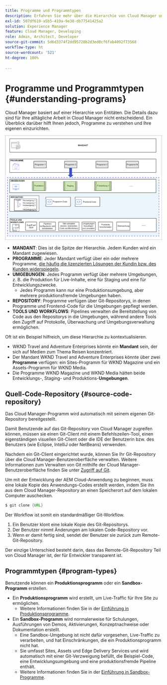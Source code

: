 ```yaml
---
title: Programme und Programmtypen
description: Erfahren Sie mehr über die Hierarchie von Cloud Manager und darüber, wie die verschiedenen Arten von Programmen in die Struktur passen und wie sie sich unterscheiden.
exl-id: 507df619-a5b5-419a-9e38-db77541425a2
solution: Experience Manager
feature: Cloud Manager, Developing
role: Admin, Architect, Developer
source-git-commit: 5d6d3374f2dd95728b2d3ed0cf6fab4092f73568
workflow-type: ht
source-wordcount: '521'
ht-degree: 100%

---
```



# Programme und Programmtypen {#understanding-programs}

Cloud Manager basiert auf einer Hierarchie von Entitäten. Die Details dazu sind für Ihre alltägliche Arbeit in Cloud Manager nicht entscheidend. Ein Überblick darüber hilft Ihnen jedoch, Programme zu verstehen und Ihre eigenen einzurichten.

![Cloud Manager-Hierarchie](assets/program-types1.png)

* **MANDANT**: Dies ist die Spitze der Hierarchie. Jedem Kunden wird ein Mandant zugewiesen.
* **PROGRAMME**: Jeder Mandant verfügt über ein oder mehrere Programme, [die häufig die lizenzierten Lösungen der Kundin bzw. des Kunden widerspiegeln](introduction-production-programs.md).
* **UMGEBUNGEN**: Jedes Programm verfügt über mehrere Umgebungen, z. B. die Produktion für Live-Inhalte, eine für Staging und eine für Entwicklungszwecke.
   * Jedes Programm kann nur eine Produktionsumgebung, aber mehrere produktionsfremde Umgebungen haben.
* **REPOSITORY**: Programme verfügen über Git-Repositorys, in denen Programme und Frontend-Code für die Umgebungen gepflegt werden.
* **TOOLS UND WORKFLOWS**: Pipelines verwalten die Bereitstellung von Code aus den Repositorys in die Umgebungen, während andere Tools den Zugriff auf Protokolle, Überwachung und Umgebungsverwaltung ermöglichen.

Oft ist ein Beispiel hilfreich, um diese Hierarchie zu kontextualisieren.

* WKND Travel and Adventure Enterprises könnte ein **Mandant** sein, der sich auf Medien zum Thema Reisen konzentriert.
* Der Mandant WKND Travel and Adventure Enterprises könnte über zwei **Programme** verfügen: ein Sites-Programm für WKND Magazine und ein Assets-Programm für WKND Media.
* Die Programme WKND Magazine und WKND Media hätten beide Entwicklungs-, Staging- und Produktions-**Umgebungen**.

## Quell-Code-Repository {#source-code-repository}

Das Cloud Manager-Programm wird automatisch mit seinem eigenen Git-Repository bereitgestellt.

Damit Benutzende auf das Git-Repository von Cloud Manager zugreifen können, müssen sie einen Git-Client mit einem Befehlszeilen-Tool, einen eigenständigen visuellen Git-Client oder die IDE der Benutzerin bzw. des Benutzers (wie Eclipse, IntelliJ oder NetBeans) verwenden.

Nachdem ein Git-Client eingerichtet wurde, können Sie Ihr Git-Repository über die Cloud Manager-Benutzeroberfläche verwalten. Weitere Informationen zum Verwalten von Git mithilfe der Cloud Manager-Benutzeroberfläche finden Sie unter [Zugriff auf Git](/help/implementing/cloud-manager/managing-code/accessing-repos.md).

Um mit der Entwicklung der AEM Cloud-Anwendung zu beginnen, muss eine lokale Kopie des Anwendungs-Codes erstellt werden, indem Sie ihn aus dem Cloud Manager-Repository an einen Speicherort auf dem lokalen Computer auschecken.

```java
$ git clone {URL}
```

Der Workflow ist somit ein standardmäßiger Git-Workflow.

1. Ein Benutzer klont eine lokale Kopie des Git-Repositorys.
1. Der Benutzer nimmt Änderungen am lokalen Code-Repository vor.
1. Wenn er damit fertig sind, sendet der Benutzer sie zurück zum Remote-Git-Repository.

Der einzige Unterschied besteht darin, dass das Remote-Git-Repository Teil von Cloud Manager ist, der für Entwickler transparent ist.

## Programmtypen {#program-types}

Benutzende können ein **Produktionsprogramm** oder ein **Sandbox-Programm** erstellen.

* Ein **Produktionsprogramm** wird erstellt, um Live-Traffic für Ihre Site zu ermöglichen.
   * Weitere Informationen finden Sie in der [Einführung in Produktionsprogramme](/help/implementing/cloud-manager/getting-access-to-aem-in-cloud/introduction-production-programs.md).
* Ein **Sandbox-Programm** wird normalerweise für Schulungen, Ausführungen von Demos, Aktivierungen, Konzeptnachweise oder Dokumentation erstellt.
   * Eine Sandbox-Umgebung ist nicht dafür vorgesehen, Live-Traffic zu verarbeiten, und hat Einschränkungen, die ein Produktionsprogramm nicht hat.
   * Sie umfasst Sites, Assets und Edge Delivery Services und wird automatisch mit einer Git-Verzweigung befüllt, die Beispiel-Code, eine Entwicklungsumgebung und eine produktionsfremde Pipeline enthält.
   * Weitere Informationen finden Sie in der [Einführung in Sandbox-Programme](/help/implementing/cloud-manager/getting-access-to-aem-in-cloud/introduction-sandbox-programs.md).
